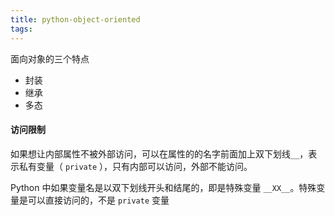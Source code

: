 ```yaml
---
title: python-object-oriented
tags:
---
```




面向对象的三个特点

- 封装
- 继承
- 多态



#### 访问限制

如果想让内部属性不被外部访问，可以在属性的的名字前面加上双下划线`__`，表示私有变量（ `private` ），只有内部可以访问，外部不能访问。



Python 中如果变量名是以双下划线开头和结尾的，即是特殊变量 `__XX__`。特殊变量是可以直接访问的，不是 `private` 变量